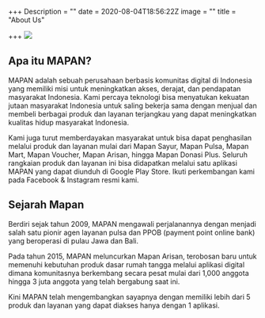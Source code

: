 +++
Description = ""
date = 2020-08-04T18:56:22Z
image = ""
title = "About Us"

+++
![](/images/mapan-logo-april-2020-rgb-_signature-logo-cmyk.png)

## **Apa itu MAPAN?**

MAPAN adalah sebuah perusahaan berbasis komunitas digital di Indonesia yang memiliki misi untuk meningkatkan akses, derajat, dan pendapatan masyarakat Indonesia. Kami percaya teknologi bisa menyatukan kekuatan jutaan masyarakat Indonesia untuk saling bekerja sama dengan menjual dan membeli berbagai produk dan layanan terjangkau yang dapat meningkatkan kualitas hidup masyarakat Indonesia.

Kami juga turut memberdayakan masyarakat untuk bisa dapat penghasilan melalui produk dan layanan mulai dari Mapan Sayur, Mapan Pulsa, Mapan Mart, Mapan Voucher, Mapan Arisan, hingga Mapan Donasi Plus. Seluruh rangkaian produk dan layanan ini bisa didapatkan melalui satu aplikasi MAPAN yang dapat diunduh di Google Play Store. Ikuti perkembangan kami pada Facebook & Instagram resmi kami.

## 

## **Sejarah Mapan**

Berdiri sejak tahun 2009, MAPAN mengawali perjalanannya dengan menjadi salah satu pionir agen layanan pulsa dan PPOB (payment point online bank) yang beroperasi di pulau Jawa dan Bali.

Pada tahun 2015, MAPAN meluncurkan Mapan Arisan, terobosan baru untuk memenuhi kebutuhan produk dasar rumah tangga melalui aplikasi digital dimana komunitasnya berkembang secara pesat mulai dari 1,000 anggota hingga 3 juta anggota yang telah bergabung saat ini.

Kini MAPAN telah mengembangkan sayapnya dengan memiliki lebih dari 5 produk dan layanan yang dapat diakses hanya dengan 1 aplikasi.